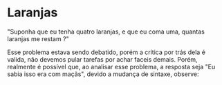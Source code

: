 # Laranjas

"Suponha que eu tenha quatro laranjas, e que eu coma uma, quantas laranjas me restam ?"

Esse problema estava sendo debatido, porém a crítica por trás dela é valida, não devemos pular tarefas por achar faceis demais.
Porém, realmente é possível que, ao analisar esse problema, a resposta seja "Eu sabia isso era com maçãs", devido a mudança de sintaxe, observe: 

